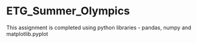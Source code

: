 # ETG_Summer_Olympics

This assignment is completed using python libraries - pandas, numpy and matplotlib.pyplot
